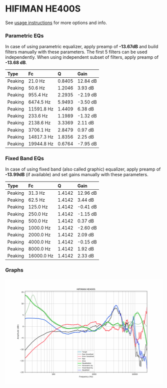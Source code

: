 # HIFIMAN HE400S
See [usage instructions](https://github.com/jaakkopasanen/AutoEq#usage) for more options and info.

### Parametric EQs
In case of using parametric equalizer, apply preamp of **-13.67dB** and build filters manually
with these parameters. The first 5 filters can be used independently.
When using independent subset of filters, apply preamp of **-13.68 dB**.

| Type    | Fc         |      Q | Gain     |
|:--------|:-----------|:-------|:---------|
| Peaking | 21.0 Hz    | 0.8405 | 12.84 dB |
| Peaking | 50.6 Hz    | 1.2046 | 3.93 dB  |
| Peaking | 955.4 Hz   | 2.2935 | -2.19 dB |
| Peaking | 6474.5 Hz  | 5.9493 | -3.50 dB |
| Peaking | 11591.8 Hz | 1.4409 | 6.38 dB  |
| Peaking | 233.6 Hz   | 1.1989 | -1.32 dB |
| Peaking | 2138.6 Hz  | 3.3369 | 2.11 dB  |
| Peaking | 3706.1 Hz  | 2.8479 | 0.97 dB  |
| Peaking | 14817.3 Hz | 1.8356 | 2.25 dB  |
| Peaking | 19944.8 Hz | 0.6764 | -7.95 dB |

### Fixed Band EQs
In case of using fixed band (also called graphic) equalizer, apply preamp of **-13.99dB**
(if available) and set gains manually with these parameters.

| Type    | Fc         |      Q | Gain     |
|:--------|:-----------|:-------|:---------|
| Peaking | 31.3 Hz    | 1.4142 | 12.96 dB |
| Peaking | 62.5 Hz    | 1.4142 | 3.44 dB  |
| Peaking | 125.0 Hz   | 1.4142 | -0.41 dB |
| Peaking | 250.0 Hz   | 1.4142 | -1.15 dB |
| Peaking | 500.0 Hz   | 1.4142 | 0.37 dB  |
| Peaking | 1000.0 Hz  | 1.4142 | -2.60 dB |
| Peaking | 2000.0 Hz  | 1.4142 | 2.09 dB  |
| Peaking | 4000.0 Hz  | 1.4142 | -0.15 dB |
| Peaking | 8000.0 Hz  | 1.4142 | 1.92 dB  |
| Peaking | 16000.0 Hz | 1.4142 | 2.33 dB  |

### Graphs
![](./HIFIMAN%20HE400S.png)
